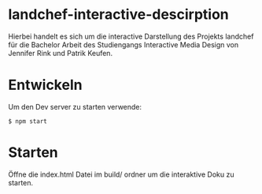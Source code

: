 # landchef-interactive-descirption

Hierbei handelt es sich um die interactive Darstellung des Projekts landchef für die Bachelor Arbeit des Studiengangs Interactive Media Design von Jennifer Rink und Patrik Keufen.

# Entwickeln

Um den Dev server zu starten verwende:

```
$ npm start
```

# Starten

Öffne die index.html Datei im build/ ordner um die interaktive Doku zu starten.
